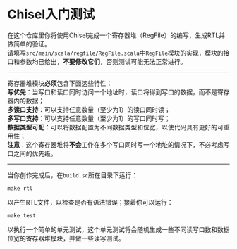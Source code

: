 # Chisel入门测试
在这个仓库里你将使用Chisel完成一个寄存器堆（RegFile）的编写，生成RTL并做简单的验证。  
请填写`src/main/scala/regfile/RegFile.scala`中`RegFile`模块的实现，模块的接口和参数均已给出，**不要修改它们**，否则测试可能无法正常进行。

***

寄存器堆模块**必须**包含下面这些特性：  
**写优先**：当写口和读口同时访问一个地址时，读口将得到写口的数据，而不是寄存器内的数据；  
**多读口支持**：可以支持任意数量（至少为1）的读口同时读；  
**多写口支持**：可以支持任意数量（至少为1）的写口同时写；  
**数据类型可配**：可以将数据配置为不同数据类型和位宽，以使代码具有更好的可重用性；  
**注意**：这个寄存器堆将**不会**工作在多个写口同时写一个地址的情况下，不必考虑写口之间的优先级。

***

当你创作完成后，在`build.sc`所在目录下运行：
```
make rtl
```
以产生RTL文件，以检查是否有语法错误；接着你可以运行：
```
make test
```
以执行一个简单的单元测试，这个单元测试将会随机生成一些不同读写口数和数据位宽的寄存器堆模块，并做一些读写测试。

